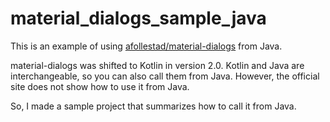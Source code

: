 # material_dialogs_sample_java

This is an example of using [afollestad/material-dialogs](https://github.com/afollestad/material-dialogs) from Java.

material-dialogs was shifted to Kotlin in version 2.0. 
Kotlin and Java are interchangeable, so you can also call them from Java.
However, the official site does not show how to use it from Java.

So, I made a sample project that summarizes how to call it from Java.
